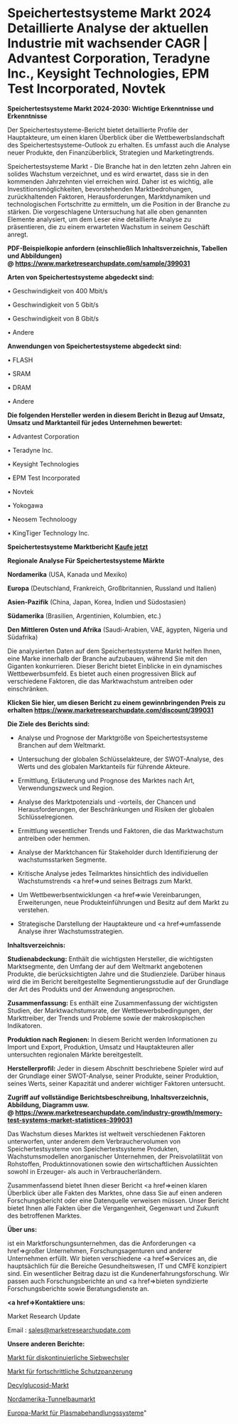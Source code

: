 # Speichertestsysteme Markt 2024 Detaillierte Analyse der aktuellen Industrie mit wachsender CAGR | Advantest Corporation, Teradyne Inc., Keysight Technologies, EPM Test Incorporated, Novtek

<strong>Speichertestsysteme Markt 2024-2030: Wichtige Erkenntnisse und Erkenntnisse</strong>

Der Speichertestsysteme-Bericht bietet detaillierte Profile der Hauptakteure, um einen klaren Überblick über die Wettbewerbslandschaft des Speichertestsysteme-Outlook zu erhalten. Es umfasst auch die Analyse neuer Produkte, den Finanzüberblick, Strategien und Marketingtrends.

Speichertestsysteme Markt - Die Branche hat in den letzten zehn Jahren ein solides Wachstum verzeichnet, und es wird erwartet, dass sie in den kommenden Jahrzehnten viel erreichen wird. Daher ist es wichtig, alle Investitionsmöglichkeiten, bevorstehenden Marktbedrohungen, zurückhaltenden Faktoren, Herausforderungen, Marktdynamiken und technologischen Fortschritte zu ermitteln, um die Position in der Branche zu stärken. Die vorgeschlagene Untersuchung hat alle oben genannten Elemente analysiert, um dem Leser eine detaillierte Analyse zu präsentieren, die zu einem erwarteten Wachstum in seinem Geschäft anregt.

<strong><b>PDF-Beispielkopie anfordern (einschließlich Inhaltsverzeichnis, Tabellen und Abbildungen) @ </b></strong><strong><a href=https://www.marketresearchupdate.com/sample/399031><strong>https://www.marketresearchupdate.com/sample/399031</u></a></strong></strong>

<strong>Arten von Speichertestsysteme abgedeckt sind:</strong>

• Geschwindigkeit von 400 Mbit/s

• Geschwindigkeit von 5 Gbit/s

• Geschwindigkeit von 8 Gbit/s

• Andere

<strong>Anwendungen von Speichertestsysteme abgedeckt sind:</strong>

• FLASH

• SRAM

• DRAM

• Andere

<strong>Die folgenden Hersteller werden in diesem Bericht in Bezug auf Umsatz, Umsatz und Marktanteil für jedes Unternehmen bewertet:</strong>

• Advantest Corporation

• Teradyne Inc.

• Keysight Technologies

• EPM Test Incorporated

• Novtek

• Yokogawa

• Neosem Technoloogy

• KingTiger Technology Inc.

<strong>Speichertestsysteme Marktbericht <a href=https://www.marketresearchupdate.com/buynow/399031>Kaufe jetzt</a></strong>

<strong>Regionale Analyse Für Speichertestsysteme Märkte</strong>

<strong>Nordamerika</strong> (USA, Kanada und Mexiko)

<strong>Europa</strong> (Deutschland, Frankreich, Großbritannien, Russland und Italien)

<strong>Asien-Pazifik</strong> (China, Japan, Korea, Indien und Südostasien)

<strong>Südamerika</strong> (Brasilien, Argentinien, Kolumbien, etc.)

<strong>Den Mittleren</strong> <strong>Osten und Afrika</strong> (Saudi-Arabien, VAE, ägypten, Nigeria und Südafrika)

Die analysierten Daten auf dem Speichertestsysteme Markt helfen Ihnen, eine Marke innerhalb der Branche aufzubauen, während Sie mit den Giganten konkurrieren. Dieser Bericht bietet Einblicke in ein dynamisches Wettbewerbsumfeld. Es bietet auch einen progressiven Blick auf verschiedene Faktoren, die das Marktwachstum antreiben oder einschränken.

<strong>Klicken Sie hier, um diesen Bericht zu einem gewinnbringenden Preis zu erhalten
</strong><strong><a href=https://www.marketresearchupdate.com/discount/399031>https://www.marketresearchupdate.com/discount/399031</b></u></strong></a>

<strong>Die Ziele des Berichts sind:</strong>

- Analyse und Prognose der Marktgröße von Speichertestsysteme Branchen auf dem Weltmarkt.

- Untersuchung der globalen Schlüsselakteure, der SWOT-Analyse, des Werts und des globalen Marktanteils für führende Akteure.

- Ermittlung, Erläuterung und Prognose des Marktes nach Art, Verwendungszweck und Region.

- Analyse des Marktpotenzials und -vorteils, der Chancen und Herausforderungen, der Beschränkungen und Risiken der globalen Schlüsselregionen.

- Ermittlung wesentlicher Trends und Faktoren, die das Marktwachstum antreiben oder hemmen.

- Analyse der Marktchancen für Stakeholder durch Identifizierung der wachstumsstarken Segmente.

- Kritische Analyse jedes Teilmarktes hinsichtlich des individuellen Wachstumstrends <a href=>und</a> seines Beitrags zum Markt.

- Um Wettbewerbsentwicklungen <a href=>wie</a> Vereinbarungen, Erweiterungen, neue Produkteinführungen und Besitz auf dem Markt zu verstehen.

- Strategische Darstellung der Hauptakteure und <a href=>umfas</a>sende Analyse ihrer Wachstumsstrategien.

<strong>Inhaltsverzeichnis:</strong>

<strong>Studienabdeckung:</strong> Enthält die wichtigsten Hersteller, die wichtigsten Marktsegmente, den Umfang der auf dem Weltmarkt angebotenen Produkte, die berücksichtigten Jahre und die Studienziele. Darüber hinaus wird die im Bericht bereitgestellte Segmentierungsstudie auf der Grundlage der Art des Produkts und der Anwendung angesprochen.

<strong>Zusammenfassung:</strong> Es enthält eine Zusammenfassung der wichtigsten Studien, der Marktwachstumsrate, der Wettbewerbsbedingungen, der Markttreiber, der Trends und Probleme sowie der makroskopischen Indikatoren.

<strong>Produktion nach Regionen:</strong> In diesem Bericht werden Informationen zu Import und Export, Produktion, Umsatz und Hauptakteuren aller untersuchten regionalen Märkte bereitgestellt.

<strong>Herstellerprofil:</strong> Jeder in diesem Abschnitt beschriebene Spieler wird auf der Grundlage einer SWOT-Analyse, seiner Produkte, seiner Produktion, seines Werts, seiner Kapazität und anderer wichtiger Faktoren untersucht.

<strong><b>Zugriff auf vollständige Berichtsbeschreibung, Inhaltsverzeichnis, Abbildung, Diagramm usw. @ </b></strong><strong><a href=https://www.marketresearchupdate.com/industry-growth/memory-test-systems-market-statistices-399031>https://www.marketresearchupdate.com/industry-growth/memory-test-systems-market-statistices-399031</a></strong>

Das Wachstum dieses Marktes ist weltweit verschiedenen Faktoren unterworfen, unter anderem dem Verbrauchervolumen von Speichertestsysteme von Speichertestsysteme Produkten, Wachstumsmodellen anorganischer Unternehmen, der Preisvolatilität von Rohstoffen, Produktinnovationen sowie den wirtschaftlichen Aussichten sowohl in Erzeuger- als auch in Verbraucherländern.

Zusammenfassend bietet Ihnen dieser Bericht <a href=>einen</a> klaren Überblick über alle Fakten des Marktes, ohne dass Sie auf einen anderen Forschungsbericht oder eine Datenquelle verweisen müssen. Unser Bericht bietet Ihnen alle Fakten über die Vergangenheit, Gegenwart und Zukunft des betroffenen Marktes.

<strong>Über uns:</strong>

 ist ein Marktforschungsunternehmen, das die Anforderungen <a href=>großer</a> Unternehmen, Forschungsagenturen und anderer Unternehmen erfüllt. Wir bieten verschiedene <a href=>Services</a> an, die hauptsächlich für die Bereiche Gesundheitswesen, IT und CMFE konzipiert sind. Ein wesentlicher Beitrag dazu ist die Kundenerfahrungsforschung. Wir passen auch Forschungsberichte an und <a href=>bieten</a> syndizierte Forschungsberichte sowie Beratungsdienste an.

<strong><a href=>Kontaktiere uns:</a></strong>

Market Research Update

Email : sales@marketresearchupdate.com

<strong>Unsere anderen Berichte:</strong>

<a href=https://www.linkedin.com/pulse/discontinuous-screen-changers-market-analysis-understanding>Markt für diskontinuierliche Siebwechsler</a>

<a href=https://www.linkedin.com/pulse/advanced-protective-armour-market-2023-remarking-enormous>Markt für fortschrittliche Schutzpanzerung</a>

<a href=https://www.linkedin.com/pulse/decyl-glucoside-market-2023-remarking-enormous>Decylglucosid-Markt</a>

<a href=https://www.linkedin.com/pulse/north-america-tunnelling-market-2023-demand>Nordamerika-Tunnelbaumarkt</a>

<a href=https://www.linkedin.com/pulse/europe-plasma-treatment-system-market-advancing-growth>Europa-Markt für Plasmabehandlungssysteme</a>"
